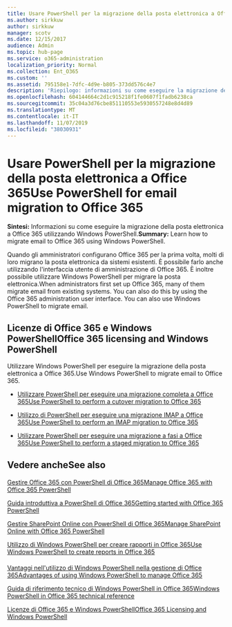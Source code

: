 ```yaml
---
title: Usare PowerShell per la migrazione della posta elettronica a Office 365
ms.author: sirkkuw
author: sirkkuw
manager: scotv
ms.date: 12/15/2017
audience: Admin
ms.topic: hub-page
ms.service: o365-administration
localization_priority: Normal
ms.collection: Ent_O365
ms.custom: ''
ms.assetid: 795158e1-7dfc-4d9e-b805-373dd576c4e7
description: 'Riepilogo: informazioni su come eseguire la migrazione della posta elettronica a Office 365 utilizzando Windows PowerShell.'
ms.openlocfilehash: 604144664c2d1c915218f1fe0607f1fadb6238ca
ms.sourcegitcommit: 35c04a3d76cbe851110553e5930557248e8d4d89
ms.translationtype: MT
ms.contentlocale: it-IT
ms.lasthandoff: 11/07/2019
ms.locfileid: "38030931"
---
```

# <a name="use-powershell-for-email-migration-to-office-365"></a><span data-ttu-id="52700-103">Usare PowerShell per la migrazione della posta elettronica a Office 365</span><span class="sxs-lookup"><span data-stu-id="52700-103">Use PowerShell for email migration to Office 365</span></span>

 <span data-ttu-id="52700-104">**Sintesi:** Informazioni su come eseguire la migrazione della posta elettronica a Office 365 utilizzando Windows PowerShell.</span><span class="sxs-lookup"><span data-stu-id="52700-104">**Summary:** Learn how to migrate email to Office 365 using Windows PowerShell.</span></span>
  
<span data-ttu-id="52700-p101">Quando gli amministratori configurano Office 365 per la prima volta, molti di loro migrano la posta elettronica da sistemi esistenti. È possibile farlo anche utilizzando l'interfaccia utente di amministrazione di Office 365. È inoltre possibile utilizzare Windows PowerShell per migrare la posta elettronica.</span><span class="sxs-lookup"><span data-stu-id="52700-p101">When administrators first set up Office 365, many of them migrate email from existing systems. You can also do this by using the Office 365 administration user interface. You can also use Windows PowerShell to migrate email.</span></span>
  
## <a name="office-365-licensing-and-windows-powershell"></a><span data-ttu-id="52700-108">Licenze di Office 365 e Windows PowerShell</span><span class="sxs-lookup"><span data-stu-id="52700-108">Office 365 licensing and Windows PowerShell</span></span>

<span data-ttu-id="52700-109">Utilizzare Windows PowerShell per eseguire la migrazione della posta elettronica a Office 365.</span><span class="sxs-lookup"><span data-stu-id="52700-109">Use Windows PowerShell to migrate email to Office 365.</span></span> 
  
- [<span data-ttu-id="52700-110">Utilizzare PowerShell per eseguire una migrazione completa a Office 365</span><span class="sxs-lookup"><span data-stu-id="52700-110">Use PowerShell to perform a cutover migration to Office 365</span></span>](use-powershell-to-perform-a-cutover-migration-to-office-365.md)
    
- [<span data-ttu-id="52700-111">Utilizzo di PowerShell per eseguire una migrazione IMAP a Office 365</span><span class="sxs-lookup"><span data-stu-id="52700-111">Use PowerShell to perform an IMAP migration to Office 365</span></span>](use-powershell-to-perform-an-imap-migration-to-office-365.md)
    
- [<span data-ttu-id="52700-112">Utilizzare PowerShell per eseguire una migrazione a fasi a Office 365</span><span class="sxs-lookup"><span data-stu-id="52700-112">Use PowerShell to perform a staged migration to Office 365</span></span>](use-powershell-to-perform-a-staged-migration-to-office-365.md)
    
## <a name="see-also"></a><span data-ttu-id="52700-113">Vedere anche</span><span class="sxs-lookup"><span data-stu-id="52700-113">See also</span></span>

#### 

[<span data-ttu-id="52700-114">Gestire Office 365 con PowerShell di Office 365</span><span class="sxs-lookup"><span data-stu-id="52700-114">Manage Office 365 with Office 365 PowerShell</span></span>](manage-office-365-with-office-365-powershell.md)
  
[<span data-ttu-id="52700-115">Guida introduttiva a PowerShell di Office 365</span><span class="sxs-lookup"><span data-stu-id="52700-115">Getting started with Office 365 PowerShell</span></span>](getting-started-with-office-365-powershell.md)
  
[<span data-ttu-id="52700-116">Gestire SharePoint Online con PowerShell di Office 365</span><span class="sxs-lookup"><span data-stu-id="52700-116">Manage SharePoint Online with Office 365 PowerShell</span></span>](manage-sharepoint-online-with-office-365-powershell.md)
  
[<span data-ttu-id="52700-117">Utilizzo di Windows PowerShell per creare rapporti in Office 365</span><span class="sxs-lookup"><span data-stu-id="52700-117">Use Windows PowerShell to create reports in Office 365</span></span>](use-windows-powershell-to-create-reports-in-office-365.md)
#### 

[<span data-ttu-id="52700-118">Vantaggi nell'utilizzo di Windows PowerShell nella gestione di Office 365</span><span class="sxs-lookup"><span data-stu-id="52700-118">Advantages of using Windows PowerShell to manage Office 365</span></span>](https://technet.microsoft.com/library/15144a50-453e-4cd5-befd-bc6736697967.aspx)
  
[<span data-ttu-id="52700-119">Guida di riferimento tecnico di Windows PowerShell in Office 365</span><span class="sxs-lookup"><span data-stu-id="52700-119">Windows PowerShell in Office 365 technical reference</span></span>](https://technet.microsoft.com/library/10d5c66a-7579-4319-aaa5-7a5e21d49cea.aspx)
  
[<span data-ttu-id="52700-120">Licenze di Office 365 e Windows PowerShell</span><span class="sxs-lookup"><span data-stu-id="52700-120">Office 365 Licensing and Windows PowerShell</span></span>](https://technet.microsoft.com/library/6ca0e430-f7ba-4184-becf-14c6c5c8dde5.aspx)

